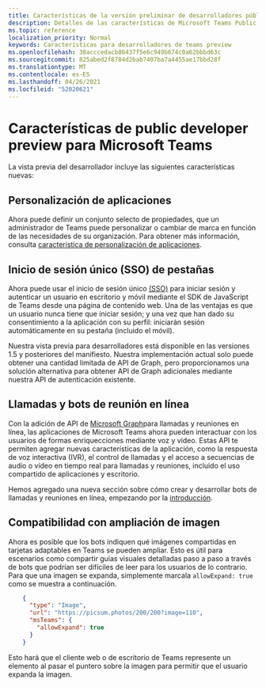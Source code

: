 ```yaml
---
title: Características de la versión preliminar de desarrolladores públicos
description: Detalles de las características de Microsoft Teams Public Developer Preview
ms.topic: reference
localization_priority: Normal
keywords: Características para desarrolladores de teams preview
ms.openlocfilehash: 38acccedacb86437f5e6c949b674c0a62bbbd63c
ms.sourcegitcommit: 825abed2f8784d2bab7407ba7a4455ae17bbd28f
ms.translationtype: MT
ms.contentlocale: es-ES
ms.lasthandoff: 04/26/2021
ms.locfileid: "52020621"
---
```

# <a name="features-in-the-public-developer-preview-for-microsoft-teams"></a>Características de public developer preview para Microsoft Teams

La vista previa del desarrollador incluye las siguientes características nuevas:

## <a name="app-customization"></a>Personalización de aplicaciones

Ahora puede definir un conjunto selecto de propiedades, que un administrador de Teams puede personalizar o cambiar de marca en función de las necesidades de su organización. Para obtener más información, consulta [característica de personalización de aplicaciones](~/concepts/design/design-teams-app-overview.md).

## <a name="tabs-single-sign-on-sso"></a>Inicio de sesión único (SSO) de pestañas

Ahora puede usar el inicio de sesión único [(SSO)](~/tabs/how-to/authentication/auth-aad-sso.md) para iniciar sesión y autenticar un usuario en escritorio y móvil mediante el SDK de JavaScript de Teams desde una página de contenido web. Una de las ventajas es que un usuario nunca tiene que iniciar sesión; y una vez que han dado su consentimiento a la aplicación con su perfil: iniciarán sesión automáticamente en su pestaña (incluido el móvil).

Nuestra vista previa para desarrolladores está disponible en las versiones 1.5 y posteriores del manifiesto. Nuestra implementación actual solo puede obtener una cantidad limitada de API de Graph, pero proporcionamos una solución alternativa para obtener API de Graph adicionales mediante nuestra API de autenticación existente.

## <a name="calls-and-online-meeting-bots"></a>Llamadas y bots de reunión en línea

Con la adición de API de [Microsoft Graph](/graph/api/resources/communications-api-overview?view=graph-rest-beta&preserve-view=true)para llamadas y reuniones en línea, las aplicaciones de Microsoft Teams ahora pueden interactuar con los usuarios de formas enriquecciones mediante voz y vídeo. Estas API te permiten agregar nuevas características de la aplicación, como la respuesta de voz interactiva (IVR), el control de llamadas y el acceso a secuencias de audio o vídeo en tiempo real para llamadas y reuniones, incluido el uso compartido de aplicaciones y escritorio.

Hemos agregado una nueva sección sobre cómo crear y desarrollar bots de llamadas y reuniones en línea, empezando por la [introducción](~/bots/calls-and-meetings/calls-meetings-bots-overview.md).


## <a name="image-enlarge-support"></a>Compatibilidad con ampliación de imagen

Ahora es posible que los bots indiquen qué imágenes compartidas en tarjetas adaptables en Teams se pueden ampliar. Esto es útil para escenarios como compartir guías visuales detalladas paso a paso a través de bots que podrían ser difíciles de leer para los usuarios de lo contrario. Para que una imagen se expanda, simplemente marcala `allowExpand: true` como se muestra a continuación.

```json
    {
      "type": "Image",
      "url": "https://picsum.photos/200/200?image=110",
      "msTeams": {
        "allowExpand": true
      }
    }
```
Esto hará que el cliente web o de escritorio de Teams represente un elemento al pasar el puntero sobre la imagen para permitir que el usuario expanda la imagen.

